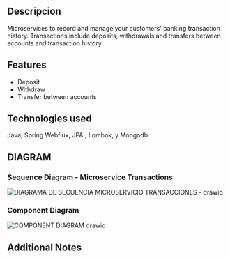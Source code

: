 ## Descripcion

Microservices to record and manage your customers' banking transaction history. Transactions include deposits, withdrawals and transfers between accounts and transaction history

## Features

- Deposit
- Withdraw
- Transfer between accounts
  
## Technologies used

Java, Spring Webflux, JPA , Lombok, y Mongodb

## DIAGRAM

### Sequence Diagram - Microservice Transactions

![DIAGRAMA DE SECUENCIA MICROSERVICIO TRANSACCIONES - drawio](https://github.com/user-attachments/assets/f3a9b4c7-20a5-4e4d-ae15-cc3f9e5e73a4)


### Component Diagram

![COMPONENT DIAGRAM drawio](https://github.com/user-attachments/assets/3310e84b-0e62-4b85-b2a0-8764541e005a)


## Additional Notes

